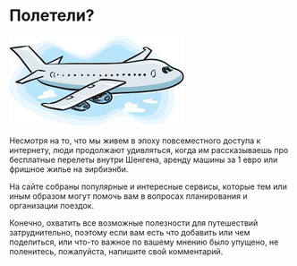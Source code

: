 # Полетели?

![Material for MkDocs](images/airplane.jpg)

Несмотря на то, что мы живем в эпоху повсеместного доступа к интернету, люди продолжают удивляться,
когда им рассказываешь про бесплатные перелеты внутри Шенгена, аренду машины за 1 евро или фришное 
жилье на эирбиэнби.

На сайте собраны популярные и интересные сервисы, которые тем или иным образом могут помочь
вам в вопросах планирования и организации поездок.

Конечно, охватить все возможные полезности для путешествий затруднительно, поэтому если вам есть что добавить
или чем поделиться, или что-то важное по вашему мнению было упущено, не поленитесь, пожалуйста, напишите свой
комментарий.
